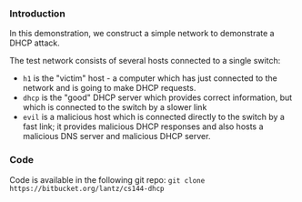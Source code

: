 ### Introduction

In this demonstration, we construct a simple network to demonstrate a DHCP attack.

The test network consists of several hosts connected to a single switch:

* `h1` is the "victim" host - a computer which has just connected to the network and is going to make DHCP requests.
* `dhcp` is the "good" DHCP server which provides correct information, but which is connected to the switch by a slower link
* `evil` is a malicious host which is connected directly to the switch by a fast link; it provides malicious DHCP responses and also hosts a malicious DNS server and malicious DHCP server.

### Code
Code is available in the following git repo:
`git clone https://bitbucket.org/lantz/cs144-dhcp`